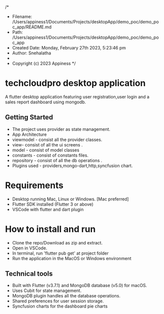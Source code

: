 /\*

- Filename: /Users/appiness1/Documents/Projects/desktopApp/demo_poc/demo_poc_app/README.md
- Path: /Users/appiness1/Documents/Projects/desktopApp/demo_poc/demo_poc_app
- Created Date: Monday, February 27th 2023, 5:23:46 pm
- Author: Snehalatha
-
- Copyright (c) 2023 Appiness
  \*/

# techcloudpro desktop application

A flutter desktop application featuring user registration,user login and a sales report dashboard using mongodb.

## Getting Started

- The project uses provider as state management.
- App Architecture
- viewmodel - consist all the provider classes.
- view- consist of all the ui screens .
- model - consist of model classes
- constants - consist of constants files.
- repository - consist of all the db operations .
- Plugins used - providers,mongo-dart,http,syncfusion chart.

# Requirements

- Desktop running Mac, Linux or Windows. [Mac preferred]
- Flutter SDK installed (Flutter 3 or above)
- VSCode with flutter and dart plugin

# How to install and run

- Clone the repo/Download as zip and extract.
- Open in VSCode.
- In terminal, run 'flutter pub get' at project folder
- Run the application in the MacOS or Windows environment

## Technical tools

- Built with Flutter (v3.7.1) and MongoDB database (v5.0) for macOS.
- Uses Cubit for state management.
- MongoDB plugin handles all the database operations.
- Shared preferences for user session storage.
- Syncfusion charts for the dashboard pie charts
